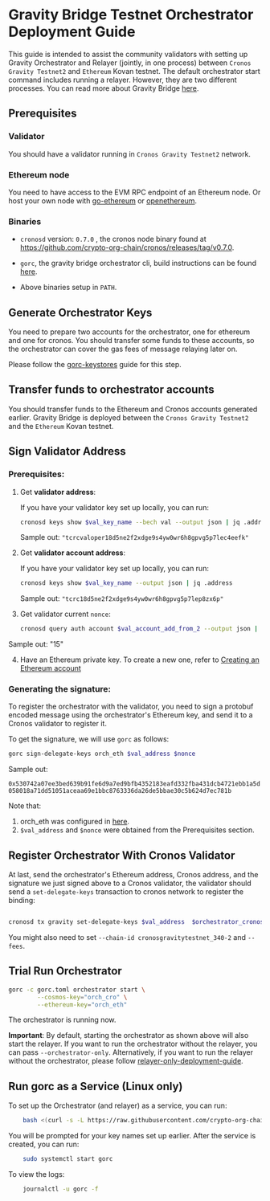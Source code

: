 

# Gravity Bridge Testnet Orchestrator Deployment Guide

This guide is intended to assist the community validators with setting up Gravity Orchestrator and Relayer (jointly, in one process) between `Cronos Gravity Testnet2` and `Ethereum` Kovan testnet. The default orchestrator start command includes running a relayer. However, they are two different processes. You can read more about Gravity Bridge [here](https://blog.althea.net/how-gravity-works/).

## Prerequisites

### Validator

You should have a validator running in `Cronos Gravity Testnet2` network.

### Ethereum node

You need to have access to the EVM RPC endpoint of an Ethereum node. Or host your own node with [go-ethereum](https://github.com/ethereum/go-ethereum/) or [openethereum](https://github.com/openethereum/openethereum).

### Binaries

-  `cronosd` version: `0.7.0` , the cronos node binary found at https://github.com/crypto-org-chain/cronos/releases/tag/v0.7.0.

- `gorc`, the gravity bridge orchestrator cli, build instructions can be found [here](gorc-build.md).

- Above binaries setup in `PATH`.

## Generate Orchestrator Keys

You need to prepare two accounts for the orchestrator, one for ethereum and one for cronos. You should transfer some funds to these accounts, so the orchestrator can cover the gas fees of message relaying later on.

Please follow the [gorc-keystores](gorc-keystores.md) guide for this step.

## Transfer funds to orchestrator accounts

You should transfer funds to the Ethereum and Cronos accounts generated earlier. Gravity Bridge is deployed between the `Cronos Gravity Testnet2` and the `Ethereum` Kovan testnet.


## Sign Validator Address


### Prerequisites:

1. Get **validator address**:

	If you have your validator key set up locally, you can run:

	```bash
	cronosd keys show $val_key_name --bech val --output json | jq .address
	```

	Sample out:
	`"tcrcvaloper18d5ne2f2xdge9s4yw0wr6h8gpvg5p7lec4eefk"`

2. Get **validator account address**:

	If you have your validator key set up locally, you can run:

	```bash
	cronosd keys show $val_key_name --output json | jq .address
	```

	Sample out:
		`"tcrc18d5ne2f2xdge9s4yw0wr6h8gpvg5p7lep8zx6p"`

3. Get validator current `nonce`:

	```bash
	cronosd query auth account $val_account_add_from_2 --output json | jq .base_account.sequence
	```

  Sample out:
	"15"

4. Have an Ethereum private key. To create a new one, refer to [Creating an Ethereum account](#creating-an-ethereum-account)

### Generating the signature:

To register the orchestrator with the validator, you need to sign a protobuf encoded message using the orchestrator's Ethereum key, and send it to a Cronos validator to register it.

To get the signature, we will use `gorc` as follows:

```bash
gorc sign-delegate-keys orch_eth $val_address $nonce
```

Sample out:

`0x530742a07ee3bed639b91fe6d9a7ed9bfb4352183eafd332fba431dcb4721ebb1a5d058018a71dd51051aceaa69e1bbc8763336da26de5bbae30c5b624d7ec781b`

Note that:
1. orch_eth was configured in [here](#creating-an-ethereum-account).
2. `$val_address` and `$nonce` were obtained from the Prerequisites section.


## Register Orchestrator With Cronos Validator


At last, send the orchestrator's Ethereum address, Cronos address, and the signature we just signed above to a Cronos validator, the validator should send a `set-delegate-keys` transaction to cronos network to register the binding:


```bash

cronosd tx gravity set-delegate-keys $val_address  $orchestrator_cronos_address  $orchestrator_eth_address  $signature --from $val_account_address

```

You might also need to set `--chain-id cronosgravitytestnet_340-2` and `--fees`.


## Trial Run Orchestrator

```bash
gorc -c gorc.toml orchestrator start \
		--cosmos-key="orch_cro" \
		--ethereum-key="orch_eth"
```

The orchestrator is running now.

**Important**: By default, starting the orchestrator as shown above will also start the relayer. If you want to run the orchestrator without the relayer, you can pass `--orchestrator-only`. Alternatively, if you want to run the relayer without the orchestrator, please follow [relayer-only-deployment-guide](testnet-relayer-only-deployment-guide.md).

## Run gorc as a Service (Linux only)

To set up the Orchestrator (and relayer) as a service, you can run:

```bash
	bash <(curl -s -L https://raw.githubusercontent.com/crypto-org-chain/cronos/main/docs/gravity-bridge/systemd/setup-gorc-service.sh) -t orchestrator
```

You will be prompted for your key names set up earlier. After the service is created, you can run:

```bash
	sudo systemctl start gorc
```

To view the logs:

```bash
	journalctl -u gorc -f
```